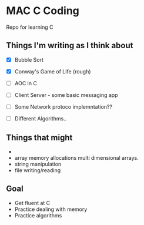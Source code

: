 # MAC C Coding

Repo for learning C


## Things I'm writing as I think about 

- [x] Bubble Sort
- [x] Conway's Game of Life (rough)
- [ ] AOC in C
- [ ] Client Server - some basic messaging app
- [ ] Some Network protoco implemntation??
- [ ] Different Algorithms..


## Things that might 
- 
- array memory allocations multi dimensional arrays.
- string manipulation
- file writing/reading


## Goal

- Get fluent at C
- Practice dealing with memory
- Practice algorithms

